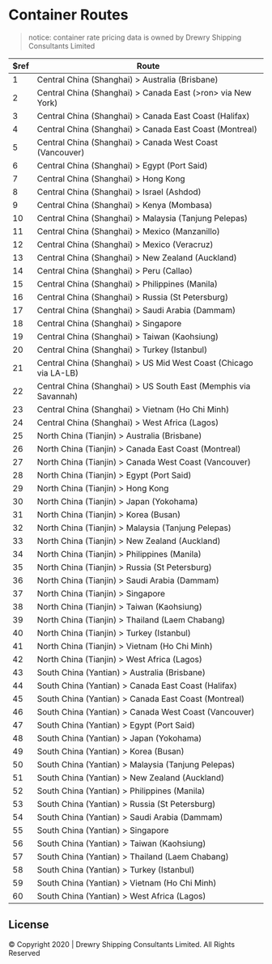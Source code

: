 # Container Routes

> notice: container rate pricing data is owned by Drewry Shipping Consultants
> Limited

| **\$ref** | **Route**                                                             |
| --------- | --------------------------------------------------------------------- |
| 1         | Central China \(Shanghai\) > Australia \(Brisbane\)                   |
| 2         | Central China \(Shanghai\) > Canada East \(>ron> via New York\)       |
| 3         | Central China \(Shanghai\) > Canada East Coast \(Halifax\)            |
| 4         | Central China \(Shanghai\) > Canada East Coast \(Montreal\)           |
| 5         | Central China \(Shanghai\) > Canada West Coast \(Vancouver\)          |
| 6         | Central China \(Shanghai\) > Egypt \(Port Said\)                      |
| 7         | Central China \(Shanghai\) > Hong Kong                                |
| 8         | Central China \(Shanghai\) > Israel \(Ashdod\)                        |
| 9         | Central China \(Shanghai\) > Kenya \(Mombasa\)                        |
| 10        | Central China \(Shanghai\) > Malaysia \(Tanjung Pelepas\)             |
| 11        | Central China \(Shanghai\) > Mexico \(Manzanillo\)                    |
| 12        | Central China \(Shanghai\) > Mexico \(Veracruz\)                      |
| 13        | Central China \(Shanghai\) > New Zealand \(Auckland\)                 |
| 14        | Central China \(Shanghai\) > Peru \(Callao\)                          |
| 15        | Central China \(Shanghai\) > Philippines \(Manila\)                   |
| 16        | Central China \(Shanghai\) > Russia \(St Petersburg\)                 |
| 17        | Central China \(Shanghai\) > Saudi Arabia \(Dammam\)                  |
| 18        | Central China \(Shanghai\) > Singapore                                |
| 19        | Central China \(Shanghai\) > Taiwan \(Kaohsiung\)                     |
| 20        | Central China \(Shanghai\) > Turkey \(Istanbul\)                      |
| 21        | Central China \(Shanghai\) > US Mid West Coast \(Chicago via LA\-LB\) |
| 22        | Central China \(Shanghai\) > US South East \(Memphis via Savannah\)   |
| 23        | Central China \(Shanghai\) > Vietnam \(Ho Chi Minh\)                  |
| 24        | Central China \(Shanghai\) > West Africa \(Lagos\)                    |
| 25        | North China \(Tianjin\) > Australia \(Brisbane\)                      |
| 26        | North China \(Tianjin\) > Canada East Coast \(Montreal\)              |
| 27        | North China \(Tianjin\) > Canada West Coast \(Vancouver\)             |
| 28        | North China \(Tianjin\) > Egypt \(Port Said\)                         |
| 29        | North China \(Tianjin\) > Hong Kong                                   |
| 30        | North China \(Tianjin\) > Japan \(Yokohama\)                          |
| 31        | North China \(Tianjin\) > Korea \(Busan\)                             |
| 32        | North China \(Tianjin\) > Malaysia \(Tanjung Pelepas\)                |
| 33        | North China \(Tianjin\) > New Zealand \(Auckland\)                    |
| 34        | North China \(Tianjin\) > Philippines \(Manila\)                      |
| 35        | North China \(Tianjin\) > Russia \(St Petersburg\)                    |
| 36        | North China \(Tianjin\) > Saudi Arabia \(Dammam\)                     |
| 37        | North China \(Tianjin\) > Singapore                                   |
| 38        | North China \(Tianjin\) > Taiwan \(Kaohsiung\)                        |
| 39        | North China \(Tianjin\) > Thailand \(Laem Chabang\)                   |
| 40        | North China \(Tianjin\) > Turkey \(Istanbul\)                         |
| 41        | North China \(Tianjin\) > Vietnam \(Ho Chi Minh\)                     |
| 42        | North China \(Tianjin\) > West Africa \(Lagos\)                       |
| 43        | South China \(Yantian\) > Australia \(Brisbane\)                      |
| 44        | South China \(Yantian\) > Canada East Coast \(Halifax\)               |
| 45        | South China \(Yantian\) > Canada East Coast \(Montreal\)              |
| 46        | South China \(Yantian\) > Canada West Coast \(Vancouver\)             |
| 47        | South China \(Yantian\) > Egypt \(Port Said\)                         |
| 48        | South China \(Yantian\) > Japan \(Yokohama\)                          |
| 49        | South China \(Yantian\) > Korea \(Busan\)                             |
| 50        | South China \(Yantian\) > Malaysia \(Tanjung Pelepas\)                |
| 51        | South China \(Yantian\) > New Zealand \(Auckland\)                    |
| 52        | South China \(Yantian\) > Philippines \(Manila\)                      |
| 53        | South China \(Yantian\) > Russia \(St Petersburg\)                    |
| 54        | South China \(Yantian\) > Saudi Arabia \(Dammam\)                     |
| 55        | South China \(Yantian\) > Singapore                                   |
| 56        | South China \(Yantian\) > Taiwan \(Kaohsiung\)                        |
| 57        | South China \(Yantian\) > Thailand \(Laem Chabang\)                   |
| 58        | South China \(Yantian\) > Turkey \(Istanbul\)                         |
| 59        | South China \(Yantian\) > Vietnam \(Ho Chi Minh\)                     |
| 60        | South China \(Yantian\) > West Africa \(Lagos\)                       |

## License

© Copyright 2020 | Drewry Shipping Consultants Limited. All Rights Reserved
